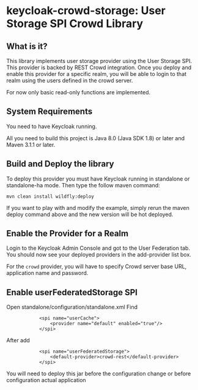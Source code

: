 keycloak-crowd-storage: User Storage SPI Crowd Library
========================================================

What is it?
-----------

This library implements user storage provider using the User Storage SPI.  This provider is backed by REST Crowd integration.  Once you deploy and enable this provider for a specific realm, you will be able to login to that realm using the users defined in the crowd server.

For now only basic read-only functions are implemented.

System Requirements
-------------------

You need to have <span>Keycloak</span> running.

All you need to build this project is Java 8.0 (Java SDK 1.8) or later and Maven 3.1.1 or later.


Build and Deploy the library
-------------------------------

To deploy this provider you must have <span>Keycloak</span> running in standalone or standalone-ha mode. Then type the follow maven command:

   ````
   mvn clean install wildfly:deploy
   ````
If you want to play with and modify the example, simply rerun the maven deploy command above and the new version will be hot deployed.

Enable the Provider for a Realm
-------------------------------
Login to the <span>Keycloak</span> Admin Console and got to the User Federation tab.   You should now see your deployed providers in the add-provider list box.

For the `crowd` provider, you will have to specify Crowd server base URL, application name and password.

Enable userFederatedStorage SPI
-------------------------------
Open standalone/configuration/standalone.xml
Find
```
            <spi name="userCache">
                <provider name="default" enabled="true"/>
            </spi>    
```
After add
```
            <spi name="userFederatedStorage">
                <default-provider>crowd-rest</default-provider>
            </spi> 
```
You will need to deploy this jar before the configuration change or before configuration actual application
